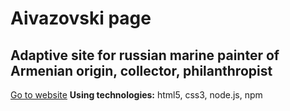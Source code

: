 # Aivazovski page

## Adaptive site for russian marine painter of Armenian origin, collector, philanthropist

[Go to website](https://artishoc777.github.io/Aivazovski_landing/)
**Using technologies:** html5, css3, node.js, npm